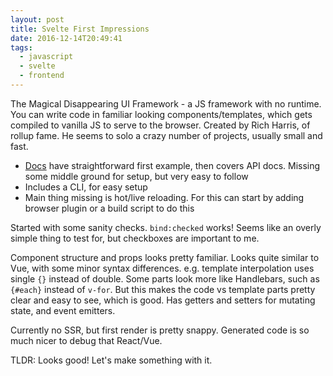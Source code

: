 ```yaml
---
layout: post
title: Svelte First Impressions
date: 2016-12-14T20:49:41
tags:
  - javascript
  - svelte
  - frontend
---
```


The Magical Disappearing UI Framework - a JS framework with no runtime. You can write code in familiar looking components/templates, which gets compiled to vanilla JS to serve to the browser. Created by Rich Harris, of rollup fame. He seems to solo a crazy number of projects, usually small and fast.

- [Docs](https://svelte.technology/guide) have straightforward first example, then covers API docs. Missing some middle ground for setup, but very easy to follow
- Includes a CLI, for easy setup
- Main thing missing is hot/live reloading. For this can start by adding browser plugin or a build script to do this

Started with some sanity checks. `bind:checked` works! Seems like an overly simple thing to test for, but checkboxes are important to me.

Component structure and props looks pretty familiar. Looks quite similar to Vue, with some minor syntax differences. e.g. template interpolation uses single `{}` instead of double. Some parts look more like Handlebars, such as `{#each}` instead of `v-for`. But this makes the code vs template parts pretty clear and easy to see, which is  good. Has getters and setters for mutating state, and event emitters.

Currently no SSR, but first render is pretty snappy. Generated code is so much nicer to debug that React/Vue.

TLDR: Looks good! Let's make something with it.

